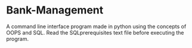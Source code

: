 # Bank-Management
A command line interface program made in python using the concepts of OOPS and SQL.
Read the SQLprerequisites text file before executing the program.
